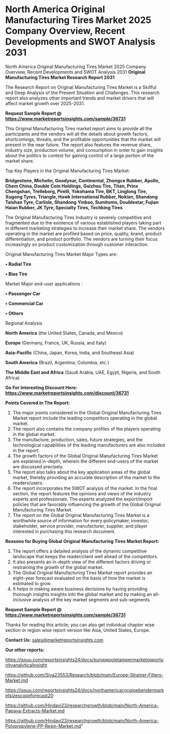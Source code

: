 # North America Original Manufacturing Tires Market 2025 Company Overview, Recent Developments and SWOT Analysis 2031
North America Original Manufacturing Tires Market 2025 Company Overview, Recent Developments and SWOT Analysis 2031
<strong>Original Manufacturing Tires Market Research Report 2031</strong>

The Research Report on Original Manufacturing Tires Market is a Skillful and Deep Analysis of the Present Situation and Challenges. This research report also analyzes other important trends and market drivers that will affect market growth over 2025-2031.

<strong>Request Sample Report @ <a href=https://www.marketreportsinsights.com/sample/36731>https://www.marketreportsinsights.com/sample/36731</a></strong>

This Original Manufacturing Tires market report aims to provide all the participants and the vendors will all the details about growth factors, shortcomings, threats, and the profitable opportunities that the market will present in the near future. The report also features the revenue share, industry size, production volume, and consumption in order to gain insights about the politics to contest for gaining control of a large portion of the market share.

Top Key Players in the Original Manufacturing Tires Market:

<strong>Bridgestone, Michelin, Goodyear, Continental, Zhongce Rubber, Apollo, Chem China, Double Coin Holdings, Guizhou Tire, Titan, Prinx Chengshan, Trelleborg, Pirelli, Yokohama Tire, BKT, Linglong Tire, Xugong Tyres, Triangle, Hawk International Rubber, Nokian, Shandong Taishan Tyre, Carlisle, Shandong Yinbao, Sumitomo, Doublestar, Fujian Haian Rubber, JK Tyre, Specialty Tires, Techking Tires</strong>

The Original Manufacturing Tires Industry is severely competitive and fragmented due to the existence of various established players taking part in different marketing strategies to increase their market share. The vendors operating in the market are profiled based on price, quality, brand, product differentiation, and product portfolio. The vendors are turning their focus increasingly on product customization through customer interaction.

Original Manufacturing Tires Market Major Types are:

<strong>•  Radial Tire

•  Bias Tire</strong>

Market Major end-user applications :

<strong>•  Passenger Car

•  Commercial Car

•  Others</strong>

Regional Analysis

</u><strong><b>North America</b></strong> (the United States, Canada, and Mexico)

<strong><b>Europe </b></strong>(Germany, France, UK, Russia, and Italy)

<strong><b>Asia-Pacific</b></strong> (China, Japan, Korea, India, and Southeast Asia)

<strong><b>South America</b></strong> (Brazil, Argentina, Colombia, etc.)

<strong><b>The Middle East and Africa</b></strong> (Saudi Arabia, UAE, Egypt, Nigeria, and South Africa)

<strong>Go For Interesting Discount Here: <a href=https://www.marketreportsinsights.com/discount/36731>https://www.marketreportsinsights.com/discount/36731</a></strong>

<strong>Points Covered in The Report:</strong>
<ol>
  <li>The major points considered in the Global Original Manufacturing Tires Market report include the leading competitors operating in the global market.</li>
  <li>The report also contains the company profiles of the players operating in the global market.</li>
  <li>The manufacture, production, sales, future strategies, and the technological capabilities of the leading manufacturers are also included in the report.</li>
  <li>The growth factors of the Global Original Manufacturing Tires Market are explained in-depth, wherein the different end-users of the market are discussed precisely.</li>
  <li>The report also talks about the key application areas of the global market, thereby providing an accurate description of the market to the readers/users.</li>
  <li>The report incorporates the SWOT analysis of the market. In the final section, the report features the opinions and views of the industry experts and professionals. The experts analyzed the export/import policies that are favorably influencing the growth of the Global Original Manufacturing Tires Market.</li>
  <li>The report on the Global Original Manufacturing Tires Market is a worthwhile source of information for every policymaker, investor, stakeholder, service provider, manufacturer, supplier, and player interested in purchasing this research document.</li>
</ol>
<strong>Reasons for Buying Global Original Manufacturing Tires Market Report:</strong>

<ol>
  <li>The report offers a detailed analysis of the dynamic competitive landscape that keeps the reader/client well ahead of the competitors.</li>
  <li>It also presents an in-depth view of the different factors driving or restraining the growth of the global market.</li>
  <li>The Global Original Manufacturing Tires Market report provides an eight-year forecast evaluated on the basis of how the market is estimated to grow.</li>
  <li>It helps in making aware business decisions by having providing thorough insights insights into the global market and by making an all-inclusive analysis of the key market segments and sub-segments.</li>
</ol>
<strong>Request Sample Report @ <a href=https://www.marketreportsinsights.com/sample/36731>https://www.marketreportsinsights.com/sample/36731</a></strong>


Thanks for reading this article; you can also get individual chapter wise section or region wise report version like Asia, United States, Europe.

<strong>Contact Us:</strong>
sales@marketreportsinsights.com

<strong>Our other reports:</strong>

<a href=https://issuu.com/reportsinsights24/docs/europepoletampermarketopportunityanalyticalinsight>https://issuu.com/reportsinsights24/docs/europepoletampermarketopportunityanalyticalinsight</a>

<a href=https://github.com/Siya23553/Research/blob/main/Europe-Strainer-Filters-Market.md>https://github.com/Siya23553/Research/blob/main/Europe-Strainer-Filters-Market.md</a>

<a href=https://issuu.com/reportsinsights24/docs/northamericacncpipebendermarketsizescopeforecast20>https://issuu.com/reportsinsights24/docs/northamericacncpipebendermarketsizescopeforecast20</a>

<a href=https://github.com/Hindavi23/researchgrowth/blob/main/North-America-Papaya-Extracts-Market.md>https://github.com/Hindavi23/researchgrowth/blob/main/North-America-Papaya-Extracts-Market.md</a>

<a href=https://github.com/Hindavi23/researchgrowth/blob/main/North-America-Polypropylene-PP-Resin-Market.md>https://github.com/Hindavi23/researchgrowth/blob/main/North-America-Polypropylene-PP-Resin-Market.md</a>"
